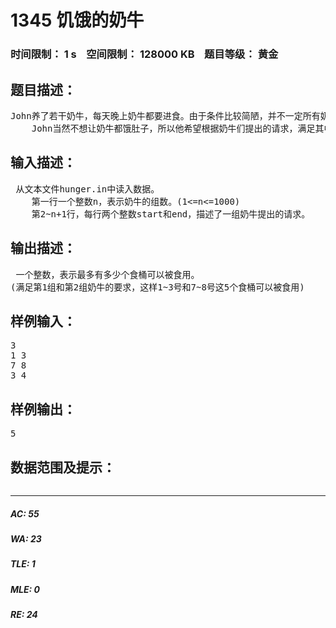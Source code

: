 # 1345 饥饿的奶牛   
### 时间限制： 1 s&nbsp;&nbsp;&nbsp;&nbsp;空间限制： 128000 KB&nbsp;&nbsp;&nbsp;&nbsp;题目等级： 黄金  
## 题目描述：  

<pre>
John养了若干奶牛，每天晚上奶牛都要进食。由于条件比较简陋，并不一定所有奶牛都能吃到食物。奶牛的进食方式是这样的：John有n个食桶(1<=n<=2000)，分别编号为1..n。这些食桶被按照编号排成一行。John将奶牛们分成若干组，每组奶牛总是呆在一起进食的，每组奶牛会提出要求——他们需要吃第start到第end桶中的食物。可能存在若干组奶牛都要吃同一个桶中的食物，从而就产生了冲突，这时John只能满足其中一组的要求，另一些组就只能饿肚子了。
    John当然不想让奶牛都饿肚子，所以他希望根据奶牛们提出的请求，满足其中一些组的要求，使得最多的食桶被奶牛食用。这个难题困扰着John，他希望得到你的帮助。
</pre>
  
  
## 输入描述：  

<pre>
 从文本文件hunger.in中读入数据。
    第一行一个整数n，表示奶牛的组数。(1<=n<=1000)
    第2~n+1行，每行两个整数start和end，描述了一组奶牛提出的请求。
</pre>
  
  
## 输出描述：  

<pre>
 一个整数，表示最多有多少个食桶可以被食用。
(满足第1组和第2组奶牛的要求，这样1~3号和7~8号这5个食桶可以被食用)
</pre>
  
  
## 样例输入：  

<pre>
3
1 3
7 8
3 4
</pre>
  
  
## 样例输出：  

<pre>
5
</pre>
  
  
## 数据范围及提示：  

<pre>
</pre>
  
  
***  

##### AC: 55  
##### WA: 23  
##### TLE: 1  
##### MLE: 0  
##### RE: 24  
